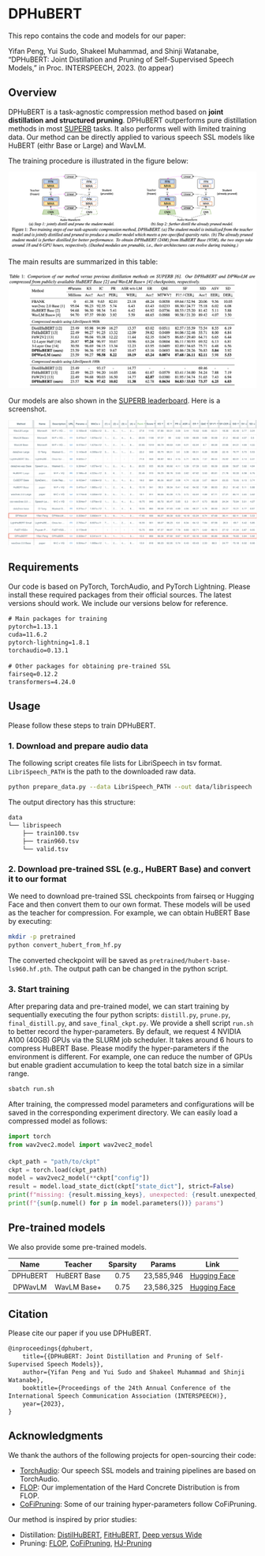 # DPHuBERT

This repo contains the code and models for our paper: 

Yifan Peng, Yui Sudo, Shakeel Muhammad, and Shinji Watanabe, “DPHuBERT: Joint Distillation and Pruning of Self-Supervised Speech Models,” in Proc. INTERSPEECH, 2023. (to appear)


## Overview

DPHuBERT is a task-agnostic compression method based on **joint distillation and structured pruning**. DPHuBERT outperforms pure distillation methods in most [SUPERB](https://superbbenchmark.org/leaderboard) tasks. It also performs well with limited training data. Our method can be directly applied to various speech SSL models like HuBERT (eithr Base or Large) and WavLM.

The training procedure is illustrated in the figure below:

![Training procedure of DPHuBERT](imgs/dphubert-train.png)

The main results are summarized in this table:

![DPHuBERT results](imgs/dphubert-results.png)

Our models are also shown in the [SUPERB leaderboard](https://superbbenchmark.org/leaderboard). Here is a screenshot.

![SUPERB](imgs/dphubert-superb.png)

## Requirements

Our code is based on PyTorch, TorchAudio, and PyTorch Lightning. Please install these required packages from their official sources. The latest versions should work. We include our versions below for reference.

```
# Main packages for training
pytorch=1.13.1
cuda=11.6.2
pytorch-lightning=1.8.1
torchaudio=0.13.1

# Other packages for obtaining pre-trained SSL
fairseq=0.12.2
transformers=4.24.0
```


## Usage

Please follow these steps to train DPHuBERT.

### 1. Download and prepare audio data

The following script creates file lists for LibriSpeech in tsv format. `LibriSpeech_PATH` is the path to the downloaded raw data.

```bash
python prepare_data.py --data LibriSpeech_PATH --out data/librispeech
```

The output directory has this structure:

```
data
└── librispeech
    ├── train100.tsv
    ├── train960.tsv
    └── valid.tsv
```

### 2. Download pre-trained SSL (e.g., HuBERT Base) and convert it to our format

We need to download pre-trained SSL checkpoints from fairseq or Hugging Face and then convert them to our own format. These models will be used as the teacher for compression. For example, we can obtain HuBERT Base by executing:

```bash
mkdir -p pretrained
python convert_hubert_from_hf.py
```

The converted checkpoint will be saved as `pretrained/hubert-base-ls960.hf.pth`. The output path can be changed in the python script.

### 3. Start training

After preparing data and pre-trained model, we can start training by sequentially executing the four python scripts: `distill.py`, `prune.py`, `final_distill.py`, and `save_final_ckpt.py`. We provide a shell script `run.sh` to better record the hyper-parameters. By default, we request 4 NVIDIA A100 (40GB) GPUs via the SLURM job scheduler. It takes around 6 hours to compress HuBERT Base. Please modify the hyper-parameters if the environment is different. For example, one can reduce the number of GPUs but enable gradient accumulation to keep the total batch size in a similar range.

```bash
sbatch run.sh
```

After training, the compressed model parameters and configurations will be saved in the corresponding experiment directory. We can easily load a compressed model as follows:

```python
import torch
from wav2vec2.model import wav2vec2_model

ckpt_path = "path/to/ckpt"
ckpt = torch.load(ckpt_path)
model = wav2vec2_model(**ckpt["config"])
result = model.load_state_dict(ckpt["state_dict"], strict=False)
print(f"missing: {result.missing_keys}, unexpected: {result.unexpected_keys}")
print(f"{sum(p.numel() for p in model.parameters())} params")
```


## Pre-trained models

We also provide some pre-trained models.

| Name | Teacher | Sparsity | Params | Link |
|:---:|:---:|:---:|:---:|:---:|
| DPHuBERT | HuBERT Base | 0.75 | 23,585,946 | [Hugging Face](https://huggingface.co/pyf98/DPHuBERT/blob/main/DPHuBERT-sp0.75.pth) |
| DPWavLM | WavLM Base+ | 0.75 | 23,586,325 | [Hugging Face](https://huggingface.co/pyf98/DPHuBERT/blob/main/DPWavLM-sp0.75.pth) |



## Citation

Please cite our paper if you use DPHuBERT.

```
@inproceedings{dphubert,
    title={{DPHuBERT: Joint Distillation and Pruning of Self-Supervised Speech Models}},
    author={Yifan Peng and Yui Sudo and Shakeel Muhammad and Shinji Watanabe},
    booktitle={Proceedings of the 24th Annual Conference of the International Speech Communication Association (INTERSPEECH)},
    year={2023},
}
```


## Acknowledgments

We thank the authors of the following projects for open-sourcing their code:
- [TorchAudio](https://github.com/pytorch/audio): Our speech SSL models and training pipelines are based on TorchAudio.
- [FLOP](https://github.com/asappresearch/flop): Our implementation of the Hard Concrete Distribution is from FLOP.
- [CoFiPruning](https://github.com/princeton-nlp/CoFiPruning): Some of our training hyper-parameters follow CoFiPruning.

Our method is inspired by prior studies:
- Distillation: [DistilHuBERT](https://arxiv.org/abs/2110.01900), [FitHuBERT](https://arxiv.org/abs/2207.00555), [Deep versus Wide](https://arxiv.org/abs/2207.06867)
- Pruning: [FLOP](https://arxiv.org/abs/1910.04732), [CoFiPruning](https://arxiv.org/abs/2204.00408), [HJ-Pruning](https://arxiv.org/abs/2302.14132)
